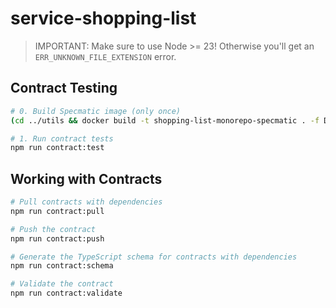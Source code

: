 # service-shopping-list

> IMPORTANT: Make sure to use Node >= 23!
> Otherwise you'll get an `ERR_UNKNOWN_FILE_EXTENSION` error.

## Contract Testing

```bash
# 0. Build Specmatic image (only once)
(cd ../utils && docker build -t shopping-list-monorepo-specmatic . -f Dockerfile.specmatic)

# 1. Run contract tests
npm run contract:test
```

## Working with Contracts

```bash
# Pull contracts with dependencies
npm run contract:pull

# Push the contract
npm run contract:push

# Generate the TypeScript schema for contracts with dependencies
npm run contract:schema

# Validate the contract
npm run contract:validate
```
